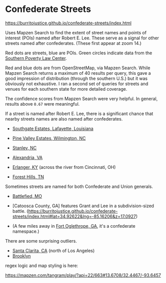 # Confederate Streets

https://burritojustice.github.io/confederate-streets/index.html

Uses Mapzen Search to find the extent of street names and points of interest (POIs) named after Robert E. Lee. These serve as a signal for other streets named after confederates. (These first appear at zoom 14.) 

Red dots are streets, blue are POIs. Green circles indicate data from the [Southern Poverty Law Center](https://splcenter.carto.com/datasets).

Red and blue dots are from OpenStreetMap, via Mapzen Search. While Mapzen Search returns a maximum of 40 results per query, this gave a good impression of distribution (through the southern U.S.) but it was obviously not exhaustive. I ran a second set of queries for streets and venues for each southern state for more detailed coverage.

The confidence scores from Mapzen Search were very helpful. In general, results above `0.67` were meaningful.

If a street is named after Robert E. Lee, there is a significant chance that nearby streets names are also named after confederates.

- [Southgate Estates, Lafayette, Louisiana](https://burritojustice.github.io/confederate-streets/index.html#lat=32.4613&lng=-93.6509&z=15.7011)

- [Pine Valley Estates, Wilmington, NC](https://burritojustice.github.io/confederate-streets/index.html#lat=34.1881&lng=-77.8959&z=15.2750)

- [Stanley, NC](https://burritojustice.github.io/confederate-streets/index.html#lat=35.34578&lng=-81.08881&z=16.0844)

- [Alexandria, VA](https://burritojustice.github.io/confederate-streets/index.html#lat=38.8271&lng=-77.0651&z=12.0386)

- [Erlanger, KY](https://burritojustice.github.io/confederate-streets/index.html#lat=39.05277&lng=-84.61434&z=16.0677) (across the river from Cincinnati, OH)

- [Forest Hills, TN](https://burritojustice.github.io/confederate-streets/index.html#lat=36.0652&lng=-86.8140&z=15.1927)

Sometimes streets are named for both Confederate and Union generals.

- [Battlefied, MO](https://burritojustice.github.io/confederate-streets/index.html#lat=37.11232&lng=-93.37270&z=16.9219)


- [Catoosca County, GA] features Grant and Lee in a subdivision-sized battle. (https://burritojustice.github.io/confederate-streets/index.html#lat=34.92622&lng=-85.16206&z=17.0927)

- (A few miles away in [Fort Oglethrope, GA](https://burritojustice.github.io/confederate-streets/index.html#lat=34.9471&lng=-85.2507&z=15.6594), it's a confederate namespace.)

There are some surprising outliers.

- [Santa Clarita, CA](https://burritojustice.github.io/confederate-streets/index.html#lat=34.39948&lng=-118.48957&z=16.9219) (north of Los Angeles)
- [Brooklyn](https://burritojustice.github.io/confederate-streets/index.html#lat=40.6091&lng=-74.0310&z=15.9715)

regex logic and map styling is here:

https://mapzen.com/tangram/play/?api=22/663#13.6708/32.4467/-93.6457

